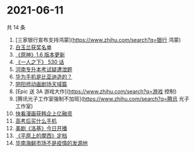 # 2021-06-11

共 14 条

<!-- BEGIN -->
<!-- 最后更新时间 Fri Jun 11 2021 15:09:59 GMT+0800 (China Standard Time) -->

1. [三家银行宣布支持鸿蒙](https://www.zhihu.com/search?q=银行 鸿蒙)
2. [白玉兰获奖名单](https://www.zhihu.com/search?q=白玉兰)
3. [《原神》1.6 版本更新](https://www.zhihu.com/search?q=原神)
4. [《一人之下》 530 话](https://www.zhihu.com/search?q=一人之下)
5. [河南专升本考试疑遭泄题](https://www.zhihu.com/search?q=河南专升本)
6. [华为手机是比亚迪造的？](https://www.zhihu.com/search?q=华为手机)
7. [阴阳师动画剧场天域篇](https://www.zhihu.com/search?q=阴阳师)
8. [Epic 送 3A 游戏大作](https://www.zhihu.com/search?q=游戏 控制)
9. [腾讯光子工作室强制不加班](https://www.zhihu.com/search?q=腾讯 光子工作室)
10. [快看漫画获韩企上亿融资](https://www.zhihu.com/search?q=快看漫画)
11. [高考后买什么手机](https://www.zhihu.com/search?q=高考后手机)
12. [美剧《洛基》今日开播](https://www.zhihu.com/search?q=洛基)
13. [《平原上的摩西》定档](https://www.zhihu.com/search?q=平原上的摩西)
14. [华南海鲜市场不是疫情的发源地](https://www.zhihu.com/search?q=华南海鲜市场)

<!-- END -->

